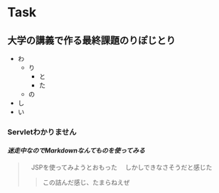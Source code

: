 # Task
## 大学の講義で作る最終課題のりぽじとり
- わ
    - り
        - と
        - た
    - の
- し
- い
### Servletわかりません
#### ***迷走中なのでMarkdownなんてものを使ってみる***

>　JSPを使ってみようとおもった 
>　しかしできなさそうだと感じた
>> この詰んだ感じ、たまらねえぜ
